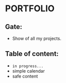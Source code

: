 # PORTFOLIO
## Gate:
* Show of all my projects.
## Table of content:
* `in progress...`
* simple calendar
* safe content